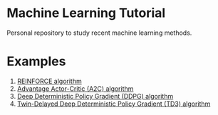 # Machine Learning Tutorial
Personal repository to study recent machine learning methods. 

# Examples 
1. [REINFORCE algorithm](notebooks/REINFORCE.ipynb)
2. [Advantage Actor-Critic (A2C) algorithm](notebooks/A2C.ipynb)
3. [Deep Deterministic Policy Gradient (DDPG) algorithm](notebooks/DDPG.ipynb)
4. [Twin-Delayed Deep Deterministic Policy Gradient (TD3) algorithm](notebooks/TD3.ipynb)
